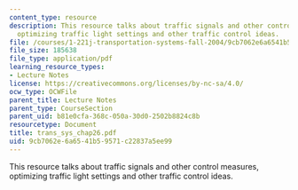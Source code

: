 ```yaml
---
content_type: resource
description: This resource talks about traffic signals and other control measures,
  optimizing traffic light settings and other traffic control ideas.
file: /courses/1-221j-transportation-systems-fall-2004/9cb7062e6a6541b59571c22837a5ee99_trans_sys_chap26.pdf
file_size: 185638
file_type: application/pdf
learning_resource_types:
- Lecture Notes
license: https://creativecommons.org/licenses/by-nc-sa/4.0/
ocw_type: OCWFile
parent_title: Lecture Notes
parent_type: CourseSection
parent_uid: b81e0cfa-368c-050a-30d0-2502b8824c8b
resourcetype: Document
title: trans_sys_chap26.pdf
uid: 9cb7062e-6a65-41b5-9571-c22837a5ee99
---
```

This resource talks about traffic signals and other control measures, optimizing traffic light settings and other traffic control ideas.